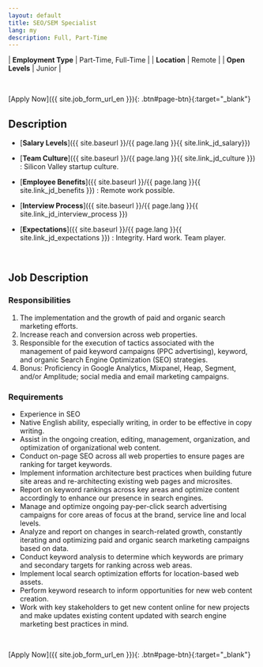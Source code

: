 ```yaml
---
layout: default
title: SEO/SEM Specialist
lang: my
description: Full, Part-Time
---
```




| **Employment Type** | Part-Time, Full-Time |
| **Location** | Remote |
| **Open Levels** | Junior |

<br>

[Apply Now]({{ site.job_form_url_en }}){: .btn#page-btn}{:target="_blank"}

## Description
- [**Salary Levels**]({{ site.baseurl }}/{{ page.lang }}{{ site.link_jd_salary}})

- [**Team Culture**]({{ site.baseurl }}/{{ page.lang }}{{ site.link_jd_culture }})
: Silicon Valley startup culture.
- [**Employee Benefits**]({{ site.baseurl }}/{{ page.lang }}{{ site.link_jd_benefits }})
: Remote work possible.
- [**Interview Process**]({{ site.baseurl }}/{{ page.lang }}{{ site.link_jd_interview_process }})

- [**Expectations**]({{ site.baseurl }}/{{ page.lang }}{{ site.link_jd_expectations }})
: Integrity. Hard work. Team player.

<br>

## Job Description

### Responsibilities

1. The implementation and the growth of paid and organic search marketing efforts.
1. Increase reach and conversion across web properties.
1. Responsible for the execution of tactics associated with the management of paid keyword campaigns (PPC advertising), keyword, and organic Search Engine Optimization (SEO) strategies.
1. Bonus: Proficiency in Google Analytics, Mixpanel, Heap, Segment, and/or Amplitude; social media and email marketing campaigns.

### Requirements
- Experience in SEO
- Native English ability, especially writing, in order to be effective in copy writing.
- Assist in the ongoing creation, editing, management, organization, and optimization of organizational web content.
- Conduct on-page SEO across all web properties to ensure pages are ranking for target keywords.
- Implement information architecture best practices when building future site areas and re-architecting existing web pages and microsites.
- Report on keyword rankings across key areas and optimize content accordingly to enhance our presence in search engines.
- Manage and optimize ongoing pay-per-click search advertising campaigns for core areas of focus at the brand, service line and local levels.
- Analyze and report on changes in search-related growth, constantly iterating and optimizing paid and organic search marketing campaigns based on data.
- Conduct keyword analysis to determine which keywords are primary and secondary targets for ranking across web areas.
- Implement local search optimization efforts for location-based web assets.
- Perform keyword research to inform opportunities for new web content creation.
- Work with key stakeholders to get new content online for new projects and make updates existing content updated with search engine marketing best practices in mind.

<br>

[Apply Now]({{ site.job_form_url_en }}){: .btn#page-btn}{:target="_blank"}

<br>

